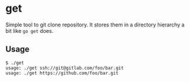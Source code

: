 # get

Simple tool to git clone repository. It stores them in a directory hierarchy
a bit like `go get` does.

## Usage

```
$ ./get
usage: ./get ssh://git@gitlab.com/foo/bar.git
usage: ./get https://github.com/foo/bar.git

```
